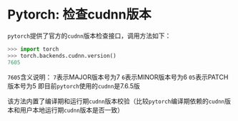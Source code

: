 # Pytorch: 检查cudnn版本

`pytorch`提供了官方的`cudnn`版本检查接口，调用方法如下：

```python
>>> import torch
>>> torch.backends.cudnn.version()
7605
```

`7605`含义说明：
`7`表示MAJOR版本号为7
`6`表示MINOR版本号为6
`05`表示PATCH版本号为5
即目前`pytorch`使用的`cudnn`是7.6.5版

该方法内置了编译期和运行期`cudnn`版本校验（比较`pytorch`编译期依赖的`cudnn`版本和用户本地运行期`cudnn`版本是否一致）